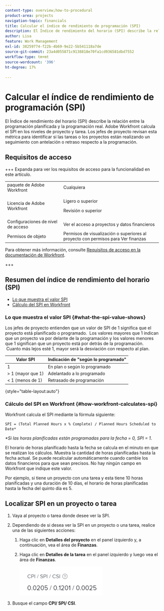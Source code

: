 ```yaml
---
content-type: overview;how-to-procedural
product-area: projects
navigation-topic: financials
title: Calcular el índice de rendimiento de programación (SPI)
description: El Índice de rendimiento del horario (SPI) describe la relación entre la programación planificada y la programación real.
author: Lisa
feature: Work Management
exl-id: 38259774-f22b-4b69-9e22-5b541118a7de
source-git-commit: 23a4d055871c9138818e70fa1cd936581dbd7552
workflow-type: tm+mt
source-wordcount: '396'
ht-degree: 17%

---
```


# Calcular el índice de rendimiento de programación (SPI)

<!--
<p data-mc-conditions="QuicksilverOrClassic.Draft mode">(NOTE: Linked to the product. Do not change link.)</p>
-->

El Índice de rendimiento del horario (SPI) describe la relación entre la programación planificada y la programación real. Adobe Workfront calcula el SPI en los niveles de proyecto y tarea. Los jefes de proyecto revisan esta métrica para identificar si las tareas o los proyectos están realizando un seguimiento con antelación o retraso respecto a la programación.

## Requisitos de acceso

+++ Expanda para ver los requisitos de acceso para la funcionalidad en este artículo.

<table style="table-layout:auto"> 
 <col> 
 <col> 
 <tbody> 
  <tr> 
   <td>paquete de Adobe Workfront</td> 
   <td>Cualquiera</td> 
  </tr> 
  <tr> 
   <td>Licencia de Adobe Workfront</td> 
   <td>
   <p>Ligero o superior</p>
   <p>Revisión o superior</p></td>  
  </tr> 
  <tr> 
   <td>Configuraciones de nivel de acceso</td> 
   <td>Ver el acceso a proyectos y datos financieros</td> 
  </tr> 
  <tr> 
   <td>Permisos de objeto</td> 
   <td>Permisos de visualización o superiores al proyecto con permisos para Ver finanzas</td> 
  </tr> 
 </tbody> 
</table>

Para obtener más información, consulte [Requisitos de acceso en la documentación de Workfront](/help/quicksilver/administration-and-setup/add-users/access-levels-and-object-permissions/access-level-requirements-in-documentation.md).

+++

## Resumen del índice de rendimiento del horario (SPI)

* [Lo que muestra el valor SPI](#what-the-spi-value-shows)
* [Cálculo del SPI en Workfront](#how-workfront-calculates-spi)

### Lo que muestra el valor SPI {#what-the-spi-value-shows}

Los jefes de proyecto entienden que un valor de SPI de 1 significa que el proyecto está planificado o programado.  Los valores mayores que 1 indican que un proyecto va por delante de la programación y los valores menores que 1 significan que un proyecto está por detrás de la programación.  Cuanto más lejos esté 1, mayor será la desviación con respecto al plan.

| **Valor SPI** | **Indicación de &quot;según lo programado&quot;** |
|---|---|
| 1 | En plan o según lo programado |
| > 1 (mayor que 1) | Adelantado a lo programado |
| &lt; 1 (menos de 1) | Retrasado de programación |

{style="table-layout:auto"}

### Cálculo del SPI en Workfront  {#how-workfront-calculates-spi}

Workfront calcula el SPI mediante la fórmula siguiente:

```
SPI = (Total Planned Hours x % Complete) / Planned Hours Scheduled to Date*
```

*&#42;Si las horas planificadas están programadas para la fecha = 0, SPI = 1*.

El horario de horas planificado hasta la fecha se calcula en el minuto en que se realizan los cálculos. Muestra la cantidad de horas planificadas hasta la fecha actual. Se puede recalcular automáticamente cuando cambie los datos financieros para que sean precisos. No hay ningún campo en Workfront que indique este valor.

Por ejemplo, si tiene un proyecto con una tarea y esta tiene 10 horas planificadas y una duración de 10 días, el horario de horas planificadas hasta la fecha del quinto día es 5. 

## Localizar SPI en un proyecto o tarea

1. Vaya al proyecto o tarea donde desee ver la SPI.
1. Dependiendo de si desea ver la SPI en un proyecto o una tarea, realice una de las siguientes acciones:

   1. Haga clic en **Detalles del proyecto** en el panel izquierdo y, a continuación, vea el área de **Finanzas**.

   1. Haga clic en **Detalles de la tarea** en el panel izquierdo y luego vea el área de **Finanzas**.

      ![SPI en el proyecto](assets/spi-on-project-nwe.png)

1. Busque el campo **CPI/ SPI/ CSI**.
